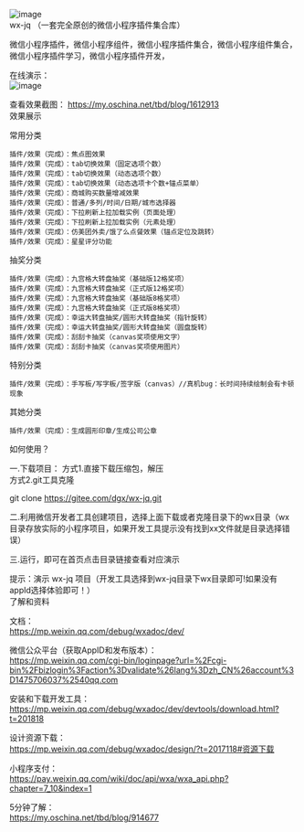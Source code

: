 

![image](https://github.com/toubidu/wx-jq/blob/master/wx/images/logo.png)  
wx-jq （一套完全原创的微信小程序插件集合库）

微信小程序插件，微信小程序组件，微信小程序插件集合，微信小程序组件集合，微信小程序插件学习，微信小程序插件开发，

在线演示：  
![image](https://github.com/toubidu/wx-jq/blob/master/tpl/100347_1cf05a5b_385401.jpeg)    

查看效果截图： 
https://my.oschina.net/tbd/blog/1612913  
效果展示  

常用分类  

    插件/效果（完成）：焦点图效果
    插件/效果（完成）：tab切换效果（固定选项个数）
    插件/效果（完成）：tab切换效果（动态选项个数）
    插件/效果（完成）：tab切换效果（动态选项卡个数+锚点菜单）
    插件/效果（完成）：商城购买数量增减效果
    插件/效果（完成）：普通/多列/时间/日期/城市选择器
    插件/效果（完成）：下拉刷新上拉加载实例（页面处理）
    插件/效果（完成）：下拉刷新上拉加载实例（元素处理）
    插件/效果（完成）：仿美团外卖/饿了么点餐效果（锚点定位及跳转）
    插件/效果（完成）：星星评分功能

抽奖分类  

    插件/效果（完成）：九宫格大转盘抽奖（基础版12格奖项）
    插件/效果（完成）：九宫格大转盘抽奖（正式版12格奖项）
    插件/效果（完成）：九宫格大转盘抽奖（基础版8格奖项）
    插件/效果（完成）：九宫格大转盘抽奖（正式版8格奖项）
    插件/效果（完成）：幸运大转盘抽奖/圆形大转盘抽奖（指针旋转）
    插件/效果（完成）：幸运大转盘抽奖/圆形大转盘抽奖（圆盘旋转）
    插件/效果（完成）：刮刮卡抽奖（canvas奖项使用文字）
    插件/效果（完成）：刮刮卡抽奖（canvas奖项使用图片） 

特别分类  

    插件/效果（完成）：手写板/写字板/签字版（canvas）//真机bug：长时间持续绘制会有卡顿现象  
 
其她分类   

    插件/效果（完成）：生成圆形印章/生成公司公章  

如何使用？  

一.下载项目： 
方式1.直接下载压缩包，解压  
方式2.git工具克隆  

git clone https://gitee.com/dgx/wx-jq.git    

二.利用微信开发者工具创建项目，选择上面下载或者克隆目录下的wx目录（wx目录存放实际的小程序项目，如果开发工具提示没有找到xx文件就是目录选择错误）

三.运行，即可在首页点击目录链接查看对应演示  

提示：演示 wx-jq 项目（开发工具选择到wx-jq目录下wx目录即可!如果没有appId选择体验即可！）  
了解和资料  

文档：  
https://mp.weixin.qq.com/debug/wxadoc/dev/

微信公众平台（获取AppID和发布版本）：  
https://mp.weixin.qq.com/cgi-bin/loginpage?url=%2Fcgi-bin%2Fbizlogin%3Faction%3Dvalidate%26lang%3Dzh_CN%26account%3D1475706037%2540qq.com

安装和下载开发工具：  
https://mp.weixin.qq.com/debug/wxadoc/dev/devtools/download.html?t=201818

设计资源下载：  
https://mp.weixin.qq.com/debug/wxadoc/design/?t=2017118#资源下载

小程序支付：  
https://pay.weixin.qq.com/wiki/doc/api/wxa/wxa_api.php?chapter=7_10&index=1

5分钟了解：  
https://my.oschina.net/tbd/blog/914677
